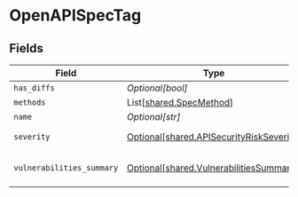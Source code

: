 # OpenAPISpecTag


## Fields

| Field                                                                                      | Type                                                                                       | Required                                                                                   | Description                                                                                |
| ------------------------------------------------------------------------------------------ | ------------------------------------------------------------------------------------------ | ------------------------------------------------------------------------------------------ | ------------------------------------------------------------------------------------------ |
| `has_diffs`                                                                                | *Optional[bool]*                                                                           | :heavy_minus_sign:                                                                         | N/A                                                                                        |
| `methods`                                                                                  | List[[shared.SpecMethod](../../models/shared/specmethod.md)]                               | :heavy_minus_sign:                                                                         | N/A                                                                                        |
| `name`                                                                                     | *Optional[str]*                                                                            | :heavy_minus_sign:                                                                         | N/A                                                                                        |
| `severity`                                                                                 | [Optional[shared.APISecurityRiskSeverity]](../../models/shared/apisecurityriskseverity.md) | :heavy_minus_sign:                                                                         | An `enum`eration.                                                                          |
| `vulnerabilities_summary`                                                                  | [Optional[shared.VulnerabilitiesSummary]](../../models/shared/vulnerabilitiessummary.md)   | :heavy_minus_sign:                                                                         | Vulnerabilities summary by severity                                                        |